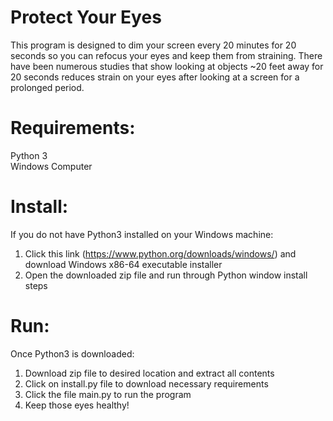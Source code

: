 # Protect Your Eyes
This program is designed to dim your screen every 20 minutes for 20 seconds so you can refocus your eyes and keep them from straining. There have been numerous studies that show looking at objects ~20 feet away for 20 seconds reduces strain on your eyes after looking at a screen for a prolonged period.

# Requirements:
Python 3                   
Windows Computer

# Install:
If you do not have Python3 installed on your Windows machine:
  1. Click this link (https://www.python.org/downloads/windows/) and download Windows x86-64 executable installer
  2. Open the downloaded zip file and run through Python window install steps
 
# Run:  
Once Python3 is downloaded:
  1. Download zip file to desired location and extract all contents
  2. Click on install.py file to download necessary requirements
  3. Click the file main.py to run the program
  4. Keep those eyes healthy!
 
